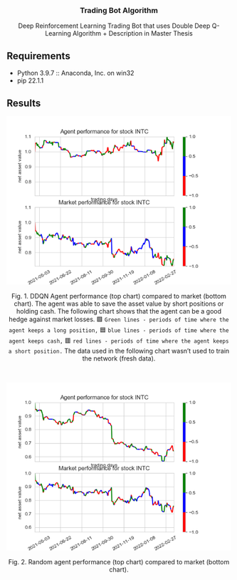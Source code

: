 <br />
<div align="center">
  <h3 align="center">Trading Bot Algorithm</h3>

  <p align="center">
    Deep Reinforcement Learning Trading Bot that uses Double Deep Q-Learning Algorithm + Description in Master Thesis 
  </p>
</div>

## Requirements

* Python 3.9.7 :: Anaconda, Inc. on win32
* pip 22.1.1
## Results
  
<div align="center">

![ddqn alghoritm](/ddqn_example_with_fresh_data.png?raw=true "Double Deep Q-Learning Bot Performance")

Fig. 1. DDQN Agent performance (top chart) compared to market (bottom chart). 
The agent was able to save the asset value by short positions or holding cash. 
The following chart shows that the agent can be a good hedge against market losses. 
🟩 `Green lines - periods of time where the agent keeps a long position,` 
🟦 `blue lines - periods of time where the agent keeps cash,` 
🟥 `red lines - periods of time where the agent keeps a short position.` The data used in the following chart wasn’t used to train the network (fresh data).

<br> 

![random alghoritm](/random_example_with_fresh_data.png?raw=true "Random Bot Performance")

Fig. 2. Random agent performance (top chart) compared to market (bottom chart). 

</div>
